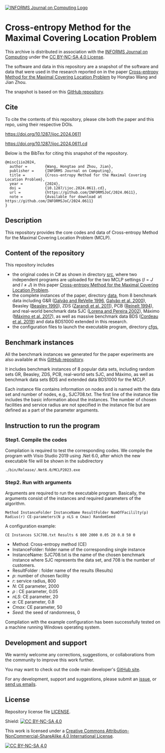 [![INFORMS Journal on Computing Logo](https://INFORMSJoC.github.io/logos/INFORMS_Journal_on_Computing_Header.jpg)](https://pubsonline.informs.org/journal/ijoc)

# Cross-entropy Method for the Maximal Covering Location Problem

This archive is distributed in association with the [INFORMS Journal on
Computing](https://pubsonline.informs.org/journal/ijoc) under the [CC BY-NC-SA 4.0 License](LICENSE).

The software and data in this repository are a snapshot of the software and data that were used in the research reported on in the paper [Cross-entropy Method for the Maximal Covering Location Problem](https://doi.org/10.1287/ijoc.2024.0611) by Hongtao Wang and Jian Zhou.

The snapshot is based on this [GitHub repository](https://github.com/HWangUPV/MCLP).

## Cite

To cite the contents of this repository, please cite both the paper and this repo, using their respective DOIs.

https://doi.org/10.1287/ijoc.2024.0611

https://doi.org/10.1287/ijoc.2024.0611.cd

Below is the BibTex for citing this snapshot of the repository.

```
@misc{iio2024,
  author =        {Wang, Hongtao and Zhou, Jian},
  publisher =     {INFORMS Journal on Computing},
  title =         {Cross-entropy Method for the Maximal Covering Location Problem},
  year =          {2024},
  doi =           {10.1287/ijoc.2024.0611.cd},
  url =           {https://github.com/INFORMSJoC/2024.0611},
  note =          {Available for download at https://github.com/INFORMSJoC/2024.0611}
}
```

## Description

This repository provides the core codes and data of Cross-entropy Method for the Maximal Covering Location Problem (MCLP).

## Content of the repository

This repository includes 

* the original codes in C# as shown in directory [src](src/), where two independent programs are uploaded for the two MCLP settings ($I=J$ and  $I \neq J$) in this paper [Cross-entropy Method for the Maximal Covering Location Problem](https://doi.org/10.1287/ijoc.2024.0611).
* the complete instances of the paper, directory [data](data/), from 8 benchmark data including G&R ([Galvão and ReVelle 1996](https://doi.org/10.1016/S0966-8349%2897%2983342-6), [Galvão et al. 2000](https://doi.org/10.1016/S0377-2217%2899%2900171-X)), Beasley ([Beasley 1990](https://www.tandfonline.com/doi/abs/10.1057/jors.1990.166)), ZDS ([Zarandi et al. 2011](https://www.sciencedirect.com/science/article/pii/S1026309811002100)), PCB ([Reinelt 1994](http://dx.doi.org/10.5772/5583)), and real-world benchmark data SJC ([Lorena and Pereira 2002](https://citeseerx.ist.psu.edu/document?repid=rep1&type=pdf&doi=75515a186e951958f8ed4a90362338f6b0646746)), Máximo ([Máximo et al. 2017](https://www.sciencedirect.com/science/article/abs/pii/S0305054816302131)), as well as massive benchmark data BDS ([Cordeau et al. 2019](https://www.sciencedirect.com/science/article/abs/pii/S0377221718310737)) and data BDS1000 extended in this research.
* the configuration files to launch the executable program, directory [cfgs](cfgs/),

## Benchmark instances

All the benchmark instances we generated for the paper experiments are also available at this [GitHub repository](https://github.com/HWangUPV/MCLP). 

It includes benchmark instances of 8 popular data sets, including random sets GR, Beasley, ZDS, PCB, real-world sets SJC, and Máximo, as well as benchmark data sets BDS and extended data BDS1000 for the MCLP.

Each instance file contains information on nodes and is named with the data set and number of nodes, e.g., SJC708.txt. The first line of the instance file includes the basic information about the instances. The number of chosen facilities and service radius are not specified in the instance file but are defined as a part of the parameter arguments.

## Instruction to run the program

### Step1. Compile the codes

Compilation is required to test the corresponding codes. We compile the program with Visio Studio 2019 using .Net 6.0, after which the new executable file will be shown in the subdirectory
```
./bin/Release/.Net6.0/MCLP2023.exe
```

### Step2. Run with arguments

Arguments are required to run the executable program. Basically, the arguments consist of the instances and required parameters of the algorithm. 
```
Method InstanceFolder InstanceName ResultFolder NumOfFacililty(p) Radius(r) CE-parameters(N ρ nLS α Cmax) RandomSeed
```
A configuration example:
```
CE Instances SJC708.txt Results 6 800 2000 0.05 20 0.8 50 0
```
- Method: Cross-entropy method (CE)
- InstanceFolder: folder name of the corresponding single instance
- InstanceName:  SJC708.txt is the name of the chosen benchmark instance where SJC represents the data set, and 708 is the number of customers.
- ResultFolder : folder name of the results (Results)
- $p$: number of chosen facility
- $r$:  service radius, 800
- $N$: CE parameter, 2000 
- $\rho$ : CE parameter, 0.05
- $nLS$: CE parameter, 20
- $\alpha$: CE parameter, 0.8
- $Cmax$: CE parameter, 50
- $Seed$: the seed of randomness, 0

Compilation with the example configuration has been successfully tested on a machine running Windows operating system.


##  Development and support

We warmly welcome any corrections, suggestions, or collaborations from the community to improve this work further.

You may want to check out the code main developer's [GitHub site](https://github.com/HWangUPV).

For any development, support and suggestions, please submit an
[issue](https://github.com/HWangUPV/MCLP/issues/new), or [send us emails](mailto:hwang8@doctor.upv.es;zhou_jian@shu.edu.cn?cc=htwang.upv@gmail.com&subject=MCLP%20Repo%20-%20Question).

## License

Repository license file [LICENSE](LICENSE).

Shield: [![CC BY-NC-SA 4.0][cc-by-nc-sa-shield]][cc-by-nc-sa]

This work is licensed under a
[Creative Commons Attribution-NonCommercial-ShareAlike 4.0 International License][cc-by-nc-sa].

[![CC BY-NC-SA 4.0][cc-by-nc-sa-image]][cc-by-nc-sa]

[cc-by-nc-sa]: http://creativecommons.org/licenses/by-nc-sa/4.0/
[cc-by-nc-sa-image]: https://licensebuttons.net/l/by-nc-sa/4.0/88x31.png
[cc-by-nc-sa-shield]: https://img.shields.io/badge/License-CC%20BY--NC--SA%204.0-lightgrey.svg
